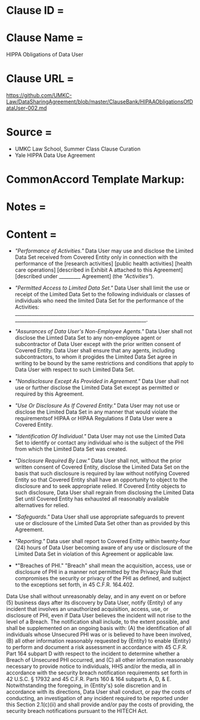 # Clause ID = 


# Clause Name = 
HIPPA Obligations of Data User
# Clause URL = 
https://github.com/UMKC-Law/DataSharingAgreement/blob/master/ClauseBank/HIPAAObligationsOfDataUser-002.md
# Source = 
* UMKC Law School, Summer Class Clause Curation
* Yale HIPPA Data Use Agreement

# CommonAccord Template Markup:   

# Notes = 

# Content = 
* *"Performance of Activities."* Data User may use and disclose the Limited Data Set received from Covered Entity only in connection with the performance of the [research activities] [public health activities] [health care operations] [described in Exhibit A attached to this Agreement] [described under _________ Agreement] (the *"Activities"*).
* *"Permitted Access to Limited Data Set."* Data User shall limit the use or receipt of the Limited Data Set to the following individuals or classes of individuals who need the limited Data Set for the performance of the Activities:
__________________________________________________________________________________________________________________________________.

* *"Assurances of Data User's Non-Employee Agents."* Data User shall not disclose the Limted Data Set to any non-employee agent or subcontractor of Data User except with the prior written consent of Covered Entity. Data User shall ensure that any agents, including subcontractors, to whom it progides the Limited Data Set agree in writing to be bound by the same restrictions and conditions that apply to Data User with respect to such Limited Data Set.
* *"Nondisclosure Except As Provided in Agreement."* Data User shall not use or further disclose the Limited Data Set except as permitted or required by this Agreement.
* *"Use Or Disclosure As If Covered Entity."* Data User may not use or disclose the Limited Data Set in any manner that would violate the requirementsof HIPAA or HIPAA Regulations if Data User were a Covered Entity.
* *"Identification Of Individual."* Data User may not use the Limited Data Set to identify or contact any individual who is the subject of the PHI from which the Limited Data Set was created.
* *"Disclosure Required By Law."* Data User shall not, without the prior written consent of Covered Entity, disclose the Limited Data Set on the basis that such disclosure is required by law without notifying Covered Entity so that Covered Entity shall have an opportunity to object to the disclosure and to seek appropriate relied. If Covered Entity objects to such disclosure, Data User shall regrain from disclosing the Limited Data Set until Covered Entity has exhausted all reasonably available alternatives for relied.
* *"Safeguards."* Data User shall use appropriate safeguards to prevent use or disclosure of the Limited Data Set other than as provided by this Agreement.
* *"Reporting."* Data user shall report to Covered Enitty within twenty-four  (24) hours of Data User becoming aware of any use or disclosure of the Limited Data Set in violation of this Agreement or applicable law.
* *"Breaches of PHI." "Breach" shall mean the acquisition, access, use or disclosure of PHI in a manner not permitted by the Privacy Rule that compromises the security or privacy of the PHI as defined, and subject to the exceptions set forth, in 45 C.F.R. 164.402.

Data Use shall without unreasonably delay, and in any event on or before (5) business days after its discovery by Data User, notify {Entity} of any incident that involves an unauthorized acquisition, access, use, or disclosure of PHI, even if Data User believes the incident will not rise to the level of a Breach. The notification shall include, to the extent possible, and shall be supplemented on an ongoing basis with: (A) the identification of all individuals whose Unsecured PHI was or is believed to have been involved, (B) all other information reasonably requested by {Entity} to enable {Entity} to perform and document a risk assessment in accordance with 45 C.F.R. Part 164 subpart D with respect to the incident to determine whether a Breach of Unsecured PHI occurred, and (C) all other information  reasonably necessary to provide notice to individuals, HHS and/or the media, all in accordance with the security breach notification requirements set forth in 42 U.S.C. § 17932 and 45 C.F.R. Parts 160 & 164 subparts A, D, & E. Notwithstanding the foregoing, in {Entity's} sole discretion and in accordance with its directions, Data User shall conduct, or pay the costs of conducting, an investigation of any incident required to be reported under this Section 2.1(c)(ii) and shall provide and/or pay the costs of providing, the security breach notifications pursuant to the HITECH Act.
